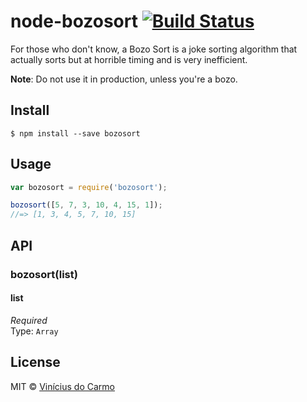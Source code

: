 # node-bozosort [![Build Status](https://travis-ci.org/vinimdocarmo/node-bozosort.svg?branch=master)](https://travis-ci.org/vinimdocarmo/node-bozosort)

For those who don't know, a Bozo Sort is a joke sorting algorithm that actually sorts but at horrible timing and is very inefficient.

**Note**: Do not use it in production, unless you're a bozo.

## Install

```
$ npm install --save bozosort
```


## Usage

```js
var bozosort = require('bozosort');

bozosort([5, 7, 3, 10, 4, 15, 1]);
//=> [1, 3, 4, 5, 7, 10, 15]
```


## API

### bozosort(list)

#### list

*Required*  
Type: `Array`


## License

MIT © [Vinícius do Carmo](http://vinimdocarmo.js.org)

